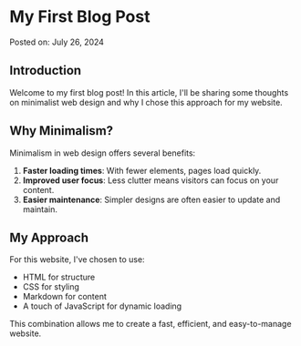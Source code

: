 # My First Blog Post

Posted on: July 26, 2024

## Introduction

Welcome to my first blog post! In this article, I'll be sharing some thoughts on minimalist web design and why I chose this approach for my website.

## Why Minimalism?

Minimalism in web design offers several benefits:

1. **Faster loading times**: With fewer elements, pages load quickly.
2. **Improved user focus**: Less clutter means visitors can focus on your content.
3. **Easier maintenance**: Simpler designs are often easier to update and maintain.

## My Approach

For this website, I've chosen to use:

- HTML for structure
- CSS for styling
- Markdown for content
- A touch of JavaScript for dynamic loading

This combination allows me to create a fast, efficient, and easy-to-manage website.